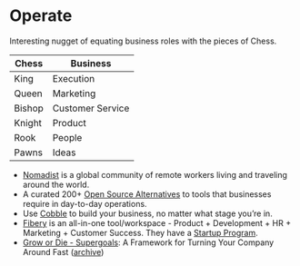 # Operate

Interesting nugget of equating business roles with the pieces of Chess.

| Chess  | Business        |
| ------ | ---------------- |
| King   | Execution        |
| Queen  | Marketing        |
| Bishop | Customer Service |
| Knight | Product          |
| Rook   | People           |
| Pawns  | Ideas            |

- [Nomadist](https://nomadlist.com) is a global community of remote workers living and traveling around the world.
- A curated 200+ [Open Source Alternatives](https://www.btw.so/open-source-alternatives) to tools that businesses require in day-to-day operations.
- Use [Cobble](https://www.gocobble.com) to build your business, no matter what stage you’re in.
- [Fibery](https://fibery.io) is an all-in-one tool/workspace - Product + Development + HR + Marketing + Customer Success. They have a [Startup Program](https://fibery.io/startup-program).
- [Grow or Die - Supergoals](https://future.com/grow-or-die-supergoals/): A Framework for Turning Your Company Around Fast ([archive](https://archive.ph/cpvlC))